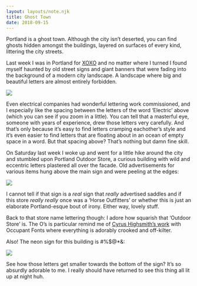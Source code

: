 ```yaml
---
layout: layouts/note.njk
title: Ghost Town
date: 2018-09-15
---
```


Portland is a ghost town. Although the city isn’t deserted, you can find ghosts hidden amongst the buildings, layered on surfaces of every kind, littering the city streets.

Last week I was in Portland for [XOXO](https://2018.xoxofest.com/) and no matter where I turned I found myself haunted by old street signs and giant banners that were fading into the background of a modern city landscape. A landscape where big and beautiful letters are almost entirely forbidden.

![](https://buttondown.s3.us-west-2.amazonaws.com/images/b4cca8d9-7366-4184-82f0-9c04f7ec3df0.jpg)

Even electrical companies had wonderful lettering work commissioned, and I especially like the spacing between the letters of the word ‘Electric’ above (which you can see if you zoom in a little). You can tell that a masterful eye, someone with years of experience, drew those letters very carefully. And that’s only because it’s easy to find letters cramping eachother’s style and it’s even easier to find letters that are floating about in an ocean of empty space in a word. But that spacing above? That’s nothing but damn fine skill.

On Saturday last week I woke up and went for a little hike around the city and stumbled upon Portland Outdoor Store, a curious building with wild and eccentric letters plastered all over the facade. Old advertisements for various items hung above the main sign and were peeling at the edges:

![](https://buttondown.s3.us-west-2.amazonaws.com/images/cc9a0443-2b2b-471b-a56b-af2ec112d7f2.jpg)

I cannot tell if that sign is a _real_ sign that _really_ advertised saddles and if this store _really_ _really_ once was a ‘Horse Outfitters’ or whether this is just an elaborate Portland-esque bout of irony. Either way, lovely stuff.

Back to that store name lettering though: I adore how squarish that ‘Outdoor Store’ is. The O’s is particular remind me of [Cyrus Highsmith’s work](https://occupant.typenetwork.com/) with Occupant Fonts where everything is adorably crooked and off-kilter.

Also! The neon sign for this building is #%\$@\*&:

![](https://buttondown.s3.us-west-2.amazonaws.com/images/ccf62ef6-9179-4a1e-a262-a14bf09a12e2.jpg)

See how those letters get smaller towards the bottom of the sign? It’s so absurdly adorable to me. I really should have returned to see this thing all lit up at night huh.

